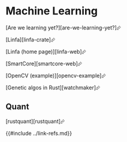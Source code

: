 # Machine Learning

[Are we learning yet?][are-we-learning-yet?]⮳

[Linfa][linfa-crate]⮳

[Linfa (home page)][linfa-web]⮳

[SmartCore][smartcore-web]⮳

[OpenCV (example)][opencv-example]⮳

[Genetic algos in Rust][watchmaker]⮳

## Quant

[rustquant][rustquant]⮳

{{#include ../link-refs.md}}

